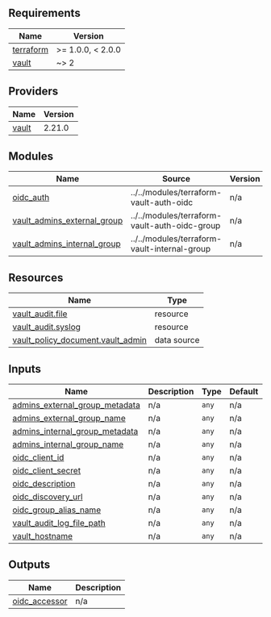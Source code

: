 <!-- BEGIN_TF_DOCS -->
## Requirements

| Name | Version |
|------|---------|
| <a name="requirement_terraform"></a> [terraform](#requirement\_terraform) | >= 1.0.0, < 2.0.0 |
| <a name="requirement_vault"></a> [vault](#requirement\_vault) | ~> 2 |

## Providers

| Name | Version |
|------|---------|
| <a name="provider_vault"></a> [vault](#provider\_vault) | 2.21.0 |

## Modules

| Name | Source | Version |
|------|--------|---------|
| <a name="module_oidc_auth"></a> [oidc\_auth](#module\_oidc\_auth) | ../../modules/terraform-vault-auth-oidc | n/a |
| <a name="module_vault_admins_external_group"></a> [vault\_admins\_external\_group](#module\_vault\_admins\_external\_group) | ../../modules/terraform-vault-auth-oidc-group | n/a |
| <a name="module_vault_admins_internal_group"></a> [vault\_admins\_internal\_group](#module\_vault\_admins\_internal\_group) | ../../modules/terraform-vault-internal-group | n/a |

## Resources

| Name | Type |
|------|------|
| [vault_audit.file](https://registry.terraform.io/providers/hashicorp/vault/latest/docs/resources/audit) | resource |
| [vault_audit.syslog](https://registry.terraform.io/providers/hashicorp/vault/latest/docs/resources/audit) | resource |
| [vault_policy_document.vault_admin](https://registry.terraform.io/providers/hashicorp/vault/latest/docs/data-sources/policy_document) | data source |

## Inputs

| Name | Description | Type | Default | Required |
|------|-------------|------|---------|:--------:|
| <a name="input_admins_external_group_metadata"></a> [admins\_external\_group\_metadata](#input\_admins\_external\_group\_metadata) | n/a | `any` | n/a | yes |
| <a name="input_admins_external_group_name"></a> [admins\_external\_group\_name](#input\_admins\_external\_group\_name) | n/a | `any` | n/a | yes |
| <a name="input_admins_internal_group_metadata"></a> [admins\_internal\_group\_metadata](#input\_admins\_internal\_group\_metadata) | n/a | `any` | n/a | yes |
| <a name="input_admins_internal_group_name"></a> [admins\_internal\_group\_name](#input\_admins\_internal\_group\_name) | n/a | `any` | n/a | yes |
| <a name="input_oidc_client_id"></a> [oidc\_client\_id](#input\_oidc\_client\_id) | n/a | `any` | n/a | yes |
| <a name="input_oidc_client_secret"></a> [oidc\_client\_secret](#input\_oidc\_client\_secret) | n/a | `any` | n/a | yes |
| <a name="input_oidc_description"></a> [oidc\_description](#input\_oidc\_description) | n/a | `any` | n/a | yes |
| <a name="input_oidc_discovery_url"></a> [oidc\_discovery\_url](#input\_oidc\_discovery\_url) | n/a | `any` | n/a | yes |
| <a name="input_oidc_group_alias_name"></a> [oidc\_group\_alias\_name](#input\_oidc\_group\_alias\_name) | n/a | `any` | n/a | yes |
| <a name="input_vault_audit_log_file_path"></a> [vault\_audit\_log\_file\_path](#input\_vault\_audit\_log\_file\_path) | n/a | `any` | n/a | yes |
| <a name="input_vault_hostname"></a> [vault\_hostname](#input\_vault\_hostname) | n/a | `any` | n/a | yes |

## Outputs

| Name | Description |
|------|-------------|
| <a name="output_oidc_accessor"></a> [oidc\_accessor](#output\_oidc\_accessor) | n/a |
<!-- END_TF_DOCS -->